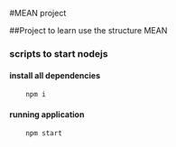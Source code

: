 #MEAN project

##Project to learn use the structure MEAN 

### scripts to start nodejs

#### install all dependencies
```shh
    npm i
```

#### running application
```shh
    npm start
```